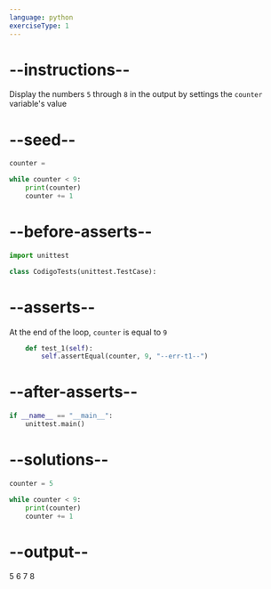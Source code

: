 ```yaml
---
language: python
exerciseType: 1
---
```


# --instructions--

Display the numbers `5` through `8` in the output by settings the `counter` variable's value

# --seed--

```python
counter =

while counter < 9:
    print(counter)
    counter += 1
```

# --before-asserts--

```python
import unittest

class CodigoTests(unittest.TestCase):
```

# --asserts--

At the end of the loop, `counter` is equal to `9` 

```python
    def test_1(self):
        self.assertEqual(counter, 9, "--err-t1--")
```

# --after-asserts--

```python
if __name__ == "__main__":
    unittest.main()
```

# --solutions--

```python
counter = 5

while counter < 9:
    print(counter)
    counter += 1
```

# --output--

5
6
7
8
